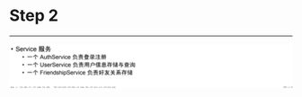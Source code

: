 # Step 2 



---

![· Service 服 务 一 个 AuthService 负 责 登 录 注 册 一 个 UserService 负 责 用 户 信 息 存 储 与 查 询 一 个 FriendshipService 负 责 好 友 关 系 存 储 ](../../media/Example-User-System-Step-2-image1.png)



